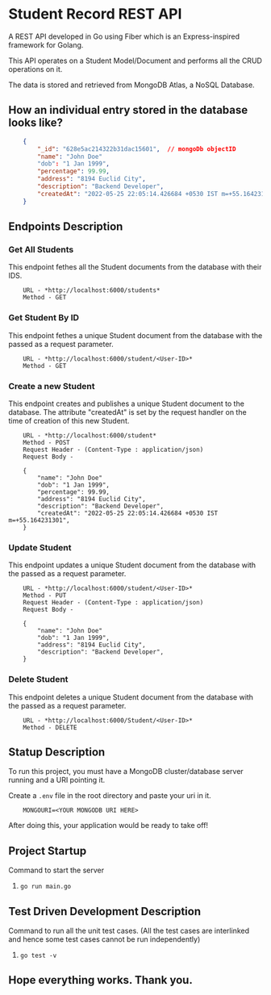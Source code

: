 # Student Record REST API

A REST API developed in Go using Fiber which is an Express-inspired framework for Golang.

This API operates on a Student Model/Document and performs all the CRUD operations on it.

The data is stored and retrieved from MongoDB Atlas, a NoSQL Database.

## How an individual entry stored in the database looks like?

```json
    {
        "_id": "628e5ac214322b31dac15601",  // mongoDb objectID
        "name": "John Doe"
        "dob": "1 Jan 1999",
        "percentage": 99.99,
        "address": "8194 Euclid City",
        "description": "Backend Developer",
        "createdAt": "2022-05-25 22:05:14.426684 +0530 IST m=+55.164231301",
    }
```

## Endpoints Description

### Get All Students

This endpoint fethes all the Student documents from the database with their IDS.

```
    URL - *http://localhost:6000/students*
    Method - GET
```

### Get Student By ID

This endpoint fethes a unique Student document from the database with the <User-ID> passed as a request parameter.

```
    URL - *http://localhost:6000/student/<User-ID>*
    Method - GET
```

### Create a new Student

This endpoint creates and publishes a unique Student document to the database.
The attribute "createdAt" is set by the request handler on the time of creation of this new Student.

```
    URL - *http://localhost:6000/student*
    Method - POST
    Request Header - (Content-Type : application/json)
    Request Body -

    {
        "name": "John Doe"
        "dob": "1 Jan 1999",
        "percentage": 99.99,
        "address": "8194 Euclid City",
        "description": "Backend Developer",
        "createdAt": "2022-05-25 22:05:14.426684 +0530 IST m=+55.164231301",
    }

```

### Update Student

This endpoint updates a unique Student document from the database with the <User-ID> passed as a request parameter.

```
    URL - *http://localhost:6000/student/<User-ID>*
    Method - PUT
    Request Header - (Content-Type : application/json)
    Request Body -

    {
        "name": "John Doe"
        "dob": "1 Jan 1999",
        "address": "8194 Euclid City",
        "description": "Backend Developer",
    }
```

### Delete Student

This endpoint deletes a unique Student document from the database with the <User-ID> passed as a request parameter.

```
    URL - *http://localhost:6000/Student/<User-ID>*
    Method - DELETE
```

## Statup Description

To run this project, you must have a MongoDB cluster/database server running and a URI pointing it.

Create a `.env` file in the root directory and paste your uri in it.

```
    MONGOURI=<YOUR MONGODB URI HERE>
```

After doing this, your application would be ready to take off!


## Project Startup

Command to start the server

1. `go run main.go`

## Test Driven Development Description

Command to run all the unit test cases. 
(All the test cases are interlinked and hence some test cases cannot be run independently)

1. `go test -v`

## Hope everything works. Thank you.
